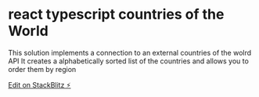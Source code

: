 # react typescript countries of the World

This solution implements a connection to an external countries of the wolrd API
It creates a alphabetically sorted list of the countries and allows you to order them by region

[Edit on StackBlitz ⚡️](https://stackblitz.com/edit/react-ts-u33lnx)